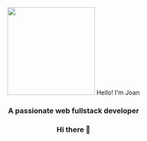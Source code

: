 <div id="header" align="center">
  <img src="https://giphy.com/gifs/scaler-official-monday-computer-laptop-scZPhLqaVOM1qG4lT9" width="200">
  <hl align="center">Hello! I'm Joan</h1>
  <h3 align="center">A passionate web fullstack developer</h3>
<div>

### Hi there 👋

<!--
**jsfuertesdev/jsfuertesdev** is a ✨ _special_ ✨ repository because its `README.md` (this file) appears on your GitHub profile.

Here are some ideas to get you started:

- 🔭 I’m currently working on ...
- 🌱 I’m currently learning ...
- 👯 I’m looking to collaborate on ...
- 🤔 I’m looking for help with ...
- 💬 Ask me about ...
- 📫 How to reach me: ...
- 😄 Pronouns: ...
- ⚡ Fun fact: ...
-->
